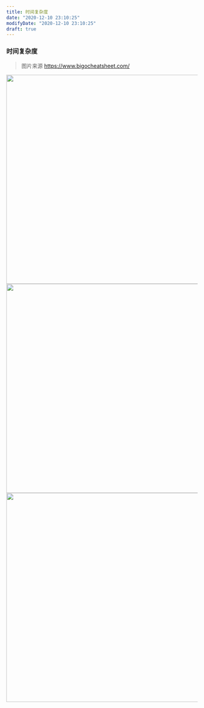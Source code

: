 ```yaml
---
title: 时间复杂度
date: "2020-12-10 23:10:25"
modifyDate: "2020-12-10 23:10:25"
draft: true
---
```





### 时间复杂度

> 图片来源 https://www.bigocheatsheet.com/ 

<img src="https://i.loli.net/2020/08/27/Nf7TiOQ2MLGjmzh.png" height="550px">



<img src="https://i.loli.net/2020/08/27/VbGK4BXonytw67U.png" height="550px">



<img src="https://i.loli.net/2020/08/27/q6KrNOfPBCuR21Z.png" height="550px"/>

